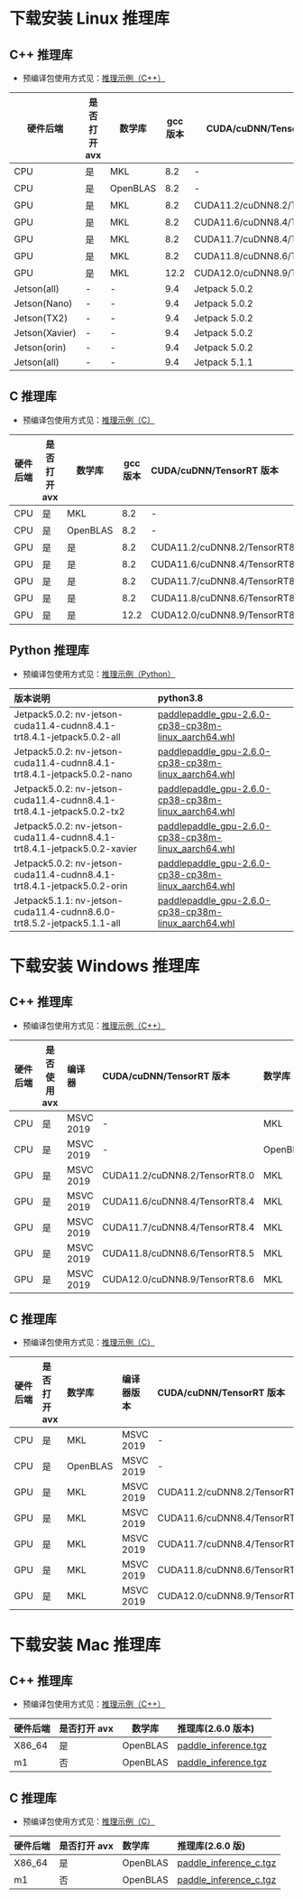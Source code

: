 # 下载安装 Linux 推理库

## C++ 推理库

- 预编译包使用方式见：[推理示例（C++）](../quick_start/cpp_demo.md)

|硬件后端|是否打开 avx|数学库|gcc 版本|CUDA/cuDNN/TensorRT 版本|推理库(2.6.0 版本)|
|--------------|--------------|--------------|--------------|--------------|:-----------------|
|CPU|是|MKL|8.2|-|[paddle_inference.tgz](https://paddle-inference-lib.bj.bcebos.com/2.6.0/cxx_c/Linux/CPU/gcc8.2_avx_mkl/paddle_inference.tgz)|
|CPU|是|OpenBLAS|8.2|-|[paddle_inference.tgz](https://paddle-inference-lib.bj.bcebos.com/2.6.0/cxx_c/Linux/CPU/gcc8.2_avx_openblas/paddle_inference.tgz)|
|GPU|是|MKL|8.2|CUDA11.2/cuDNN8.2/TensorRT8.0|[paddle_inference.tgz](https://paddle-inference-lib.bj.bcebos.com/2.6.0/cxx_c/Linux/GPU/x86-64_gcc8.2_avx_mkl_cuda11.2_cudnn8.2.1_trt8.0.3.4/paddle_inference.tgz)|
|GPU|是|MKL|8.2|CUDA11.6/cuDNN8.4/TensorRT8.4|[paddle_inference.tgz](https://paddle-inference-lib.bj.bcebos.com/2.6.0/cxx_c/Linux/GPU/x86-64_gcc8.2_avx_mkl_cuda11.6_cudnn8.4.0-trt8.4.0.6/paddle_inference.tgz)|
|GPU|是|MKL|8.2|CUDA11.7/cuDNN8.4/TensorRT8.4|[paddle_inference.tgz](https://paddle-inference-lib.bj.bcebos.com/2.6.0/cxx_c/Linux/GPU/x86-64_gcc8.2_avx_mkl_cuda11.7_cudnn8.4.1-trt8.4.2.4/paddle_inference.tgz)|
|GPU|是|MKL|8.2|CUDA11.8/cuDNN8.6/TensorRT8.5|[paddle_inference.tgz](https://paddle-inference-lib.bj.bcebos.com/2.6.0/cxx_c/Linux/GPU/x86-64_gcc8.2_avx_mkl_cuda11.8_cudnn8.6.0-trt8.5.1.7/paddle_inference.tgz)|
|GPU|是|MKL|12.2|CUDA12.0/cuDNN8.9/TensorRT8.6|[paddle_inference.tgz](https://paddle-inference-lib.bj.bcebos.com/2.6.0/cxx_c/Linux/GPU/x86-64_gcc12.2_avx_mkl_cuda12.0_cudnn8.9.1-trt8.6.1.6/paddle_inference.tgz)|
|Jetson(all)|-|-|9.4|Jetpack 5.0.2|[paddle_inference.tgz](https://paddle-inference-lib.bj.bcebos.com/2.6.0/cxx_c/Jetson/jetpack5.0.2_gcc9.4/all/paddle_inference_install_dir.tgz)|
|Jetson(Nano)|-|-|9.4|Jetpack 5.0.2|[paddle_inference.tgz](https://paddle-inference-lib.bj.bcebos.com/2.6.0/cxx_c/Jetson/jetpack5.0.2_gcc9.4/nano/paddle_inference_install_dir.tgz)|
|Jetson(TX2)|-|-|9.4|Jetpack 5.0.2|[paddle_inference.tgz](https://paddle-inference-lib.bj.bcebos.com/2.6.0/cxx_c/Jetson/jetpack5.0.2_gcc9.4/tx2/paddle_inference_install_dir.tgz)|
|Jetson(Xavier)|-|-|9.4|Jetpack 5.0.2|[paddle_inference.tgz](https://paddle-inference-lib.bj.bcebos.com/2.6.0/cxx_c/Jetson/jetpack5.0.2_gcc9.4/xavier/paddle_inference_install_dir.tgz)|
|Jetson(orin)|-|-|9.4|Jetpack 5.0.2|[paddle_inference.tgz](https://paddle-inference-lib.bj.bcebos.com/2.6.0/cxx_c/Jetson/jetpack5.0.2_gcc9.4/orin/paddle_inference_install_dir.tgz)|
|Jetson(all)|-|-|9.4|Jetpack 5.1.1|[paddle_inference.tgz](https://paddle-inference-lib.bj.bcebos.com/2.6.0/cxx_c/Jetson/jetpack5.1.1_gcc9.4/all/paddle_inference_install_dir.tgz)|


## C 推理库

- 预编译包使用方式见：[推理示例（C）](../quick_start/c_demo.md)

|硬件后端| 是否打开 avx | 数学库   | gcc 版本 | CUDA/cuDNN/TensorRT 版本 |推理库(2.6.0 版本)|
|----------|----------|----------|----------|:---------|:--------------|
|CPU|是|MKL|8.2|-|[paddle_inference_c.tgz](https://paddle-inference-lib.bj.bcebos.com/2.6.0/cxx_c/Linux/CPU/gcc8.2_avx_mkl/paddle_inference_c.tgz)|
|CPU|是|OpenBLAS|8.2|-|[paddle_inference_c.tgz](https://paddle-inference-lib.bj.bcebos.com/2.6.0/cxx_c/Linux/CPU/gcc8.2_avx_openblas/paddle_inference_c.tgz)|
|GPU|是|是|8.2|CUDA11.2/cuDNN8.2/TensorRT8.0|[paddle_inference_c.tgz](https://paddle-inference-lib.bj.bcebos.com/2.6.0/cxx_c/Linux/GPU/x86-64_gcc8.2_avx_mkl_cuda11.2_cudnn8.2.1_trt8.0.3.4/paddle_inference_c.tgz)|
|GPU|是|是|8.2|CUDA11.6/cuDNN8.4/TensorRT8.4|[paddle_inference_c.tgz](https://paddle-inference-lib.bj.bcebos.com/2.6.0/cxx_c/Linux/GPU/x86-64_gcc8.2_avx_mkl_cuda11.6_cudnn8.4.0-trt8.4.0.6/paddle_inference_c.tgz)|
|GPU|是|是|8.2|CUDA11.7/cuDNN8.4/TensorRT8.4|[paddle_inference_c.tgz](https://paddle-inference-lib.bj.bcebos.com/2.6.0/cxx_c/Linux/GPU/x86-64_gcc8.2_avx_mkl_cuda11.7_cudnn8.4.1-trt8.4.2.4/paddle_inference_c.tgz)|
|GPU|是|是|8.2|CUDA11.8/cuDNN8.6/TensorRT8.5|[paddle_inference_c.tgz](https://paddle-inference-lib.bj.bcebos.com/2.6.0/cxx_c/Linux/GPU/x86-64_gcc8.2_avx_mkl_cuda11.8_cudnn8.6.0-trt8.5.1.7/paddle_inference_c.tgz)|
|GPU|是|是|12.2|CUDA12.0/cuDNN8.9/TensorRT8.6|[paddle_inference_c.tgz](https://paddle-inference-lib.bj.bcebos.com/2.6.0/cxx_c/Linux/GPU/x86-64_gcc12.2_avx_mkl_cuda12.0_cudnn8.9.1-trt8.6.1.6/paddle_inference_c.tgz)|

## Python 推理库

- 预编译包使用方式见：[推理示例（Python）](../quick_start/python_demo.md)

| 版本说明   |   python3.8   |
|:---------|:-------------|
|Jetpack5.0.2: nv-jetson-cuda11.4-cudnn8.4.1-trt8.4.1-jetpack5.0.2-all|[paddlepaddle_gpu-2.6.0-cp38-cp38m-linux_aarch64.whl](https://paddle-inference-lib.bj.bcebos.com/2.6.0/python/Jetson/jetpack5.0.2_gcc9.4/all/paddlepaddle_gpu-2.6.0-cp38-cp38-linux_aarch64.whl)|
|Jetpack5.0.2: nv-jetson-cuda11.4-cudnn8.4.1-trt8.4.1-jetpack5.0.2-nano|[paddlepaddle_gpu-2.6.0-cp38-cp38m-linux_aarch64.whl](https://paddle-inference-lib.bj.bcebos.com/2.6.0/python/Jetson/jetpack5.0.2_gcc9.4/nano/paddlepaddle_gpu-2.6.0-cp38-cp38-linux_aarch64.whl)|
|Jetpack5.0.2: nv-jetson-cuda11.4-cudnn8.4.1-trt8.4.1-jetpack5.0.2-tx2|[paddlepaddle_gpu-2.6.0-cp38-cp38m-linux_aarch64.whl](https://paddle-inference-lib.bj.bcebos.com/2.6.0/python/Jetson/jetpack5.0.2_gcc9.4/tx2/paddlepaddle_gpu-2.6.0-cp38-cp38-linux_aarch64.whl)|
|Jetpack5.0.2: nv-jetson-cuda11.4-cudnn8.4.1-trt8.4.1-jetpack5.0.2-xavier|[paddlepaddle_gpu-2.6.0-cp38-cp38m-linux_aarch64.whl](https://paddle-inference-lib.bj.bcebos.com/2.6.0/python/Jetson/jetpack5.0.2_gcc9.4/xavier/paddlepaddle_gpu-2.6.0-cp38-cp38-linux_aarch64.whl)|
|Jetpack5.0.2: nv-jetson-cuda11.4-cudnn8.4.1-trt8.4.1-jetpack5.0.2-orin|[paddlepaddle_gpu-2.6.0-cp38-cp38m-linux_aarch64.whl](https://paddle-inference-lib.bj.bcebos.com/2.6.0/python/Jetson/jetpack5.0.2_gcc9.4/orin/paddlepaddle_gpu-2.6.0-cp38-cp38-linux_aarch64.whl)|
|Jetpack5.1.1: nv-jetson-cuda11.4-cudnn8.6.0-trt8.5.2-jetpack5.1.1-all|[paddlepaddle_gpu-2.6.0-cp38-cp38m-linux_aarch64.whl](https://paddle-inference-lib.bj.bcebos.com/2.6.0/python/Jetson/jetpack5.1.1_gcc9.4/all/paddlepaddle_gpu-2.6.0-cp38-cp38-linux_aarch64.whl)|


# 下载安装 Windows 推理库

## C++ 推理库

- 预编译包使用方式见：[推理示例（C++）](../quick_start/cpp_demo.md)

| 硬件后端 | 是否使用 avx |     编译器     |  CUDA/cuDNN/TensorRT 版本  | 数学库  |推理库(2.6.0 版本)   |
|--------------|--------------|:----------------|:--------|:-------------|:-----------------|
| CPU | 是 |  MSVC 2019 | - |MKL|[paddle_inference.zip](https://paddle-inference-lib.bj.bcebos.com/2.6.0/cxx_c/Windows/CPU/x86-64_avx-mkl-vs2019/paddle_inference.zip)|
| CPU | 是 | MSVC 2019 | - |OpenBLAS|[paddle_inference.zip](https://paddle-inference-lib.bj.bcebos.com/2.6.0/cxx_c/Windows/CPU/x86-64_avx-openblas-vs2019/paddle_inference.zip)|
| GPU | 是 | MSVC 2019  | CUDA11.2/cuDNN8.2/TensorRT8.0 |MKL |[paddle_inference.zip](https://paddle-inference-lib.bj.bcebos.com/2.6.0/cxx_c/Windows/GPU/x86-64_cuda11.2_cudnn8.2.1_trt8.0.1.6_mkl_avx_vs2019/paddle_inference.zip)|
| GPU | 是 | MSVC 2019  | CUDA11.6/cuDNN8.4/TensorRT8.4 |MKL |[paddle_inference.zip](https://paddle-inference-lib.bj.bcebos.com/2.6.0/cxx_c/Windows/GPU/x86-64_cuda11.6_cudnn8.4.0_trt8.4.1.5_mkl_avx_vs2019/paddle_inference.zip)|
| GPU | 是 | MSVC 2019  | CUDA11.7/cuDNN8.4/TensorRT8.4 |MKL |[paddle_inference.zip](https://paddle-inference-lib.bj.bcebos.com/2.6.0/cxx_c/Windows/GPU/x86-64_cuda11.7_cudnn8.4.1_trt8.4.2.4_mkl_avx_vs2019/paddle_inference.zip)|
| GPU | 是 | MSVC 2019  | CUDA11.8/cuDNN8.6/TensorRT8.5 |MKL |[paddle_inference.zip](https://paddle-inference-lib.bj.bcebos.com/2.6.0/cxx_c/Windows/GPU/x86-64_cuda11.8_cudnn8.6.0_trt8.5.1.7_mkl_avx_vs2019/paddle_inference.zip)|
| GPU | 是 | MSVC 2019  | CUDA12.0/cuDNN8.9/TensorRT8.6 |MKL |[paddle_inference.zip](https://paddle-inference-lib.bj.bcebos.com/2.6.0/cxx_c/Windows/GPU/x86-64_cuda12.0_cudnn8.9.1_trt8.6.1.6_mkl_avx_vs2019/paddle_inference.zip)|

## C 推理库

- 预编译包使用方式见：[推理示例（C）](../quick_start/c_demo.md)

| 硬件后端 |是否打开 avx | 数学库  |     编译器版本     | CUDA/cuDNN/TensorRT 版本  |推理库(2.6.0 版本)   |
|----------|:--------|:---------|:--------------|:---------|:-----------------|
| CPU |是 |MKL|  MSVC 2019 | - | [paddle_inference_c.zip](https://paddle-inference-lib.bj.bcebos.com/2.6.0/cxx_c/Windows/CPU/x86-64_avx-mkl-vs2019/paddle_inference_c.zip)|
| CPU |是 |OpenBLAS| MSVC 2019 | - | [paddle_inference_c.zip](https://paddle-inference-lib.bj.bcebos.com/2.6.0/cxx_c/Windows/CPU/x86-64_avx-openblas-vs2019/paddle_inference_c.zip)|
| GPU |是 |MKL | MSVC 2019 |CUDA11.2/cuDNN8.2/TensorRT8.0| [paddle_inference_c.zip](https://paddle-inference-lib.bj.bcebos.com/2.6.0/cxx_c/Windows/GPU/x86-64_cuda11.2_cudnn8.2.1_trt8.0.1.6_mkl_avx_vs2019/paddle_inference_c.zip) |
| GPU |是 |MKL | MSVC 2019 |CUDA11.6/cuDNN8.4/TensorRT8.4| [paddle_inference_c.zip](https://paddle-inference-lib.bj.bcebos.com/2.6.0/cxx_c/Windows/GPU/x86-64_cuda11.6_cudnn8.4.0_trt8.4.1.5_mkl_avx_vs2019/paddle_inference_c.zip) |
| GPU |是 |MKL | MSVC 2019 |CUDA11.7/cuDNN8.4/TensorRT8.4| [paddle_inference_c.zip](https://paddle-inference-lib.bj.bcebos.com/2.6.0/cxx_c/Windows/GPU/x86-64_cuda11.7_cudnn8.4.1_trt8.4.2.4_mkl_avx_vs2019/paddle_inference_c.zip) |
| GPU |是 |MKL | MSVC 2019 |CUDA11.8/cuDNN8.6/TensorRT8.5| [paddle_inference_c.zip](https://paddle-inference-lib.bj.bcebos.com/2.6.0/cxx_c/Windows/GPU/x86-64_cuda11.8_cudnn8.6.0_trt8.5.1.7_mkl_avx_vs2019/paddle_inference_c.zip) |
| GPU |是 |MKL | MSVC 2019 |CUDA12.0/cuDNN8.9/TensorRT8.6| [paddle_inference_c.zip](https://paddle-inference-lib.bj.bcebos.com/2.6.0/cxx_c/Windows/GPU/x86-64_cuda12.0_cudnn8.9.1_trt8.6.1.6_mkl_avx_vs2019/paddle_inference_c.zip) |

# 下载安装 Mac 推理库

## C++ 推理库

- 预编译包使用方式见：[推理示例（C++）](../quick_start/cpp_demo.md)

|硬件后端 |是否打开 avx |数学库 |推理库(2.6.0 版本)   |
|----------|----------|----------|:----------------|
|X86_64 |是 |OpenBLAS |[paddle_inference.tgz](https://paddle-inference-lib.bj.bcebos.com/2.6.0/cxx_c/MacOS/x86-64_clang_avx_openblas/paddle_inference_install_dir.tgz)|
|m1 | 否 |OpenBLAS |[paddle_inference.tgz](https://paddle-inference-lib.bj.bcebos.com/2.6.0/cxx_c/MacOS/m1_clang_noavx_openblas/paddle_inference_install_dir.tgz)|

## C 推理库

- 预编译包使用方式见：[推理示例（C）](../quick_start/c_demo.md)

|硬件后端 |是否打开 avx | 数学库      |推理库(2.6.0 版)   |
|----------|----------|:---------|:----------------|
|X86_64 |是 |OpenBLAS|[paddle_inference_c.tgz](https://paddle-inference-lib.bj.bcebos.com/2.6.0/cxx_c/MacOS/x86-64_clang_avx_openblas/paddle_inference_c_install_dir.tgz)|
|m1 |否 |OpenBLAS|[paddle_inference_c.tgz](https://paddle-inference-lib.bj.bcebos.com/2.6.0/cxx_c/MacOS/m1_clang_noavx_openblas/paddle_inference_c_install_dir.tgz)|
